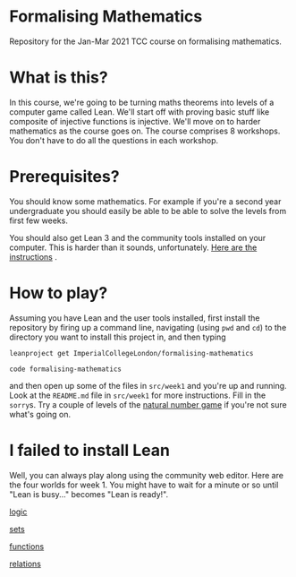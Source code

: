 # Formalising Mathematics

Repository for the Jan-Mar 2021 TCC course on formalising mathematics.

# What is this?

In this course, we're going to be turning maths theorems into levels of a computer game called Lean. We'll start off with proving basic stuff like composite of injective functions is injective. We'll move on to harder mathematics as the course goes on. The course comprises 8 workshops. You don't have to do all the questions in each workshop.

# Prerequisites?

You should know some mathematics. For example if you're a second year undergraduate you should easily be able to be able to solve the levels from first few weeks.

You should also get Lean 3 and the community tools installed on your computer. This is harder than it sounds, unfortunately. [Here are the instructions](https://leanprover-community.github.io/get_started.html) .

# How to play?

Assuming you have Lean and the user tools installed, first install the repository by firing up a command line, navigating (using `pwd` and `cd`) to the directory you want to install this project in, and then typing

```
leanproject get ImperialCollegeLondon/formalising-mathematics

code formalising-mathematics
```

and then open up some of the files in `src/week1` and you're up and running. Look at the `README.md` file in `src/week1` for more instructions. Fill in the `sorry`s. Try a couple of levels of the [natural number game](http://wwwf.imperial.ac.uk/~buzzard/xena/natural_number_game/) if you're not sure what's going on.

# I failed to install Lean

Well, you can always play along using the community web editor. Here are the four worlds for week 1. You might have to wait for a minute or so until "Lean is busy..." becomes "Lean is ready!".

[logic](https://leanprover-community.github.io/lean-web-editor/#url=https%3A%2F%2Fraw.githubusercontent.com%2FImperialCollegeLondon%2Fformalising-mathematics%2Fmaster%2Fsrc%2Fweek_1%2FPart_A_logic.lean)

[sets](https://leanprover-community.github.io/lean-web-editor/#url=https%3A%2F%2Fraw.githubusercontent.com%2FImperialCollegeLondon%2Fformalising-mathematics%2Fmaster%2Fsrc%2Fweek_1%2FPart_B_sets.lean)

[functions](https://leanprover-community.github.io/lean-web-editor/#url=https%3A%2F%2Fraw.githubusercontent.com%2FImperialCollegeLondon%2Fformalising-mathematics%2Fmaster%2Fsrc%2Fweek_1%2FPart_C_functions.lean)

[relations](https://leanprover-community.github.io/lean-web-editor/#url=https%3A%2F%2Fraw.githubusercontent.com%2FImperialCollegeLondon%2Fformalising-mathematics%2Fmaster%2Fsrc%2Fweek_1%2FPart_D_relations.lean)